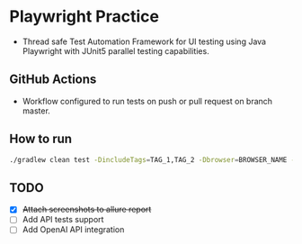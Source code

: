 # Playwright Practice

- Thread safe Test Automation Framework for UI testing using Java Playwright with JUnit5 parallel testing capabilities.

## GitHub Actions

- Workflow configured to run tests on push or pull request on branch master.

## How to run

```bash
./gradlew clean test -DincludeTags=TAG_1,TAG_2 -Dbrowser=BROWSER_NAME -Dheadless=false
```

## TODO

- [x] ~~Attach screenshots to allure report~~
- [ ] Add API tests support
- [ ] Add OpenAI API integration
